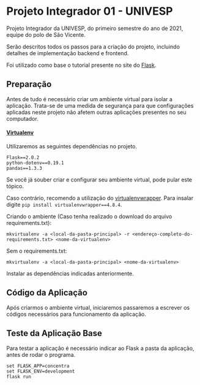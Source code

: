 # **Projeto Integrador 01 - UNIVESP**

Projeto Integrador da UNIVESP, do primeiro semestre do ano de 2021, equipe do polo de São Vicente.

Serão descritos todos os passos para a criação do projeto, 
incluindo detalhes de implementação backend e frontend.

Foi utilizado como base o tutorial presente no site do [Flask](https://flask.palletsprojects.com/en/2.0.x/tutorial/). 

## Preparação

Antes de tudo é necessário criar um ambiente virtual para isolar a aplicação.
Trata-se de uma medida de segurança para que configurações aplicadas neste projeto
não afetem outras aplicações presentes no seu computador.

#### [Virtualenv](https://virtualenvwrapper.readthedocs.io/en/latest/command_ref.html)

Utilizaremos as seguintes dependências no projeto.

```
Flask==2.0.2
python-dotenv==0.19.1
pandas==1.3.3
```

Se você já souber criar e configurar seu ambiente virtual, pode pular este tópico.

Caso contrário, recomendo a utilização do [virtualenvwrapper](https://pypi.org/project/virtualenvwrapper/4.8.4/).
Para insalar digite `pip install virtualenvwrapper==4.8.4`.

Criando o ambiente (Caso tenha realizado o download do arquivo requirements.txt):

`mkvirtualenv -a <local-da-pasta-principal> -r <endereço-completo-do-requirements.txt> <nome-da-virtualenv>`

Sem o requirements.txt:

`mkvirtualenv -a <local-da-pasta-principal> <nome-da-virtualenv>`

Instalar as dependências indicadas anteriormente.


## Código da Aplicação

Após criarmos o ambiente virtual, iniciaremos passaremos a escrever os 
códigos necessários para funcionamento da aplicação.



## Teste da Aplicação Base

Para testar a aplicação é necessário indicar ao Flask a pasta da aplicação, antes de rodar o programa.

```
set FLASK_APP=concentra
set FLASK_ENV=development
flask run
```


